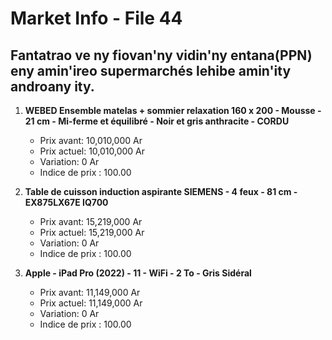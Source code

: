 # Market Info - File 44

## Fantatrao ve ny fiovan'ny vidin'ny entana(PPN) eny amin'ireo supermarchés lehibe amin'ity androany ity.

1. **WEBED Ensemble matelas + sommier relaxation 160 x 200 - Mousse - 21 cm - Mi-ferme et équilibré - Noir et gris anthracite - CORDU**
   - Prix avant: 10,010,000 Ar
   - Prix actuel: 10,010,000 Ar
   - Variation: 0 Ar
   - Indice de prix : 100.00

2. **Table de cuisson induction aspirante SIEMENS - 4 feux - 81 cm - EX875LX67E IQ700**
   - Prix avant: 15,219,000 Ar
   - Prix actuel: 15,219,000 Ar
   - Variation: 0 Ar
   - Indice de prix : 100.00

3. **Apple - iPad Pro (2022) - 11 - WiFi - 2 To - Gris Sidéral**
   - Prix avant: 11,149,000 Ar
   - Prix actuel: 11,149,000 Ar
   - Variation: 0 Ar
   - Indice de prix : 100.00

